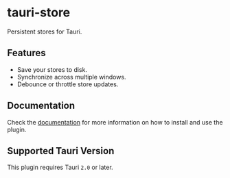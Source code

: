 # tauri-store

Persistent stores for Tauri.

## Features

- Save your stores to disk.
- Synchronize across multiple windows.
- Debounce or throttle store updates.

## Documentation

Check the [documentation](https://tb.dev.br/tauri-store/) for more information on how to install and use the plugin.

## Supported Tauri Version

This plugin requires Tauri `2.0` or later.

